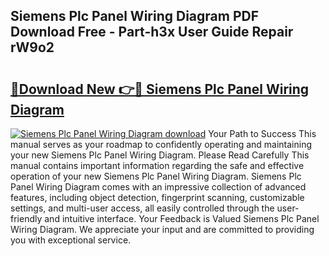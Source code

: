 ## Siemens Plc Panel Wiring Diagram PDF Download Free - Part-h3x User Guide Repair rW9o2

# <h2><a href="http://dfjejrg.blite.top/?on=Siemens+Plc+Panel+Wiring+Diagram">🔗Download New 👉🔴 Siemens Plc Panel Wiring Diagram</a></h2>

[![Siemens Plc Panel Wiring Diagram download](https://i.imgur.com/lujVjoI.png)](http://dfjejrg.blite.top/?on=Siemens+Plc+Panel+Wiring+Diagram)
Your Path to Success This manual serves as your roadmap to confidently operating and maintaining your new Siemens Plc Panel Wiring Diagram. Please Read Carefully This manual contains important information regarding the safe and effective operation of your new Siemens Plc Panel Wiring Diagram. Siemens Plc Panel Wiring Diagram comes with an impressive collection of advanced features, including object detection, fingerprint scanning, customizable settings, and multi-user access, all easily controlled through the user-friendly and intuitive interface. Your Feedback is Valued Siemens Plc Panel Wiring Diagram. We appreciate your input and are committed to providing you with exceptional service.
